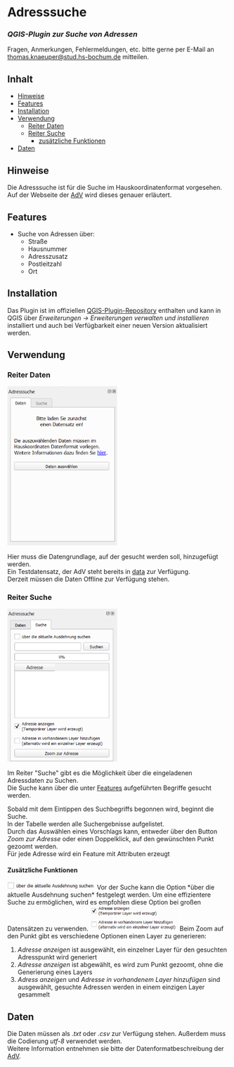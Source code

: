 # Adresssuche

### _QGIS-Plugin zur Suche von Adressen_

Fragen, Anmerkungen, Fehlermeldungen, etc. bitte gerne per E-Mail an [thomas.knaeuper@stud.hs-bochum.de] mitteilen.

<!-- <img src="./screenshots/flurstuecksfinder.gif"> -->

## Inhalt
- [Hinweise](#hinweise)
- [Features](#features)
- [Installation](#installation)
- [Verwendung](#verwendung)
  - [Reiter Daten](#reiter-daten)
  - [Reiter Suche](#reiter-suche)
    - [zusätzliche Funktionen](#zusätzliche-funktionen)
- [Daten](#daten)

## Hinweise
Die Adresssuche ist für die Suche im Hauskoordinatenformat vorgesehen.  
Auf der Webseite der [AdV] wird dieses genauer erläutert.

## Features
- Suche von Adressen über:
    - Straße
    - Hausnummer
    - Adresszusatz
    - Postleitzahl
    - Ort

## Installation

Das Plugin ist im offiziellen [QGIS-Plugin-Repository] enthalten und kann in QGIS über *Erweiterungen -> Erweiterungen verwalten und installieren* installiert und auch bei Verfügbarkeit einer neuen Version aktualisiert werden.

## Verwendung

### Reiter Daten

<img src="./screenshots/reiter_daten.png" width="250">

Hier muss die Datengrundlage, auf der gesucht werden soll, hinzugefügt werden.  
Ein Testdatensatz, der AdV steht bereits in [data] zur Verfügung.  
Derzeit müssen die Daten Offline zur Verfügung stehen.

### Reiter Suche

<img src="./screenshots/reiter_suche.png" width="250">

Im Reiter "Suche" gibt es die Möglichkeit über die eingeladenen Adressdaten zu Suchen.  
Die Suche kann über die unter [Features](#features) aufgeführten Begriffe gesucht werden.  
  
Sobald mit dem Eintippen des Suchbegriffs begonnen wird, beginnt die Suche.  
In der Tabelle werden alle Suchergebnisse aufgelistet.  
Durch das Auswählen eines Vorschlags kann, entweder über den Button *Zoom zur Adresse* oder einen Doppelklick, auf den gewünschten Punkt gezoomt werden.  
Für jede Adresse wird ein Feature mit Attributen erzeugt

#### Zusätzliche Funktionen

<img src="./screenshots/curExtent.png" width="200">
Vor der Suche kann die Option *über die aktuelle Ausdehnung suchen* festgelegt werden.  
Um eine effizientere Suche zu ermöglichen, wird es empfohlen diese Option bei großen Datensätzen zu verwenden.
  
<img src="./screenshots/genLayer.png" width="200">
Beim Zoom auf den Punkt gibt es verschiedene Optionen einen Layer zu generieren:

1. *Adresse anzeigen* ist ausgewählt, ein einzelner Layer für den gesuchten Adresspunkt wird generiert
2. *Adresse anzeigen* ist abgewählt, es wird zum Punkt gezoomt, ohne die Generierung eines Layers
3. *Adress anzeigen* und *Adresse in vorhandenem Layer hinzufügen* sind ausgewählt, gesuchte Adressen werden in einem einzigen Layer gesammelt

## Daten

Die Daten müssen als *.txt* oder *.csv* zur Verfügung stehen. Außerdem muss die Codierung *utf-8* verwendet werden.  
Weitere Information entnehmen sie bitte der Datenformatbeschreibung der [AdV].

[thomas.knaeuper@stud.hs-bochum.de]: <mailto:thomas.knaeuper@stud.hs-bochum.de?subject=Adresssuche%20Plugin>
[Adv]:<https://www.adv-online.de/AdV-Produkte/Standards-und-Produktblaetter/ZSHH/>
[QGIS-Plugin-Repository]:<https://github.com/thmskn/address_search>
[data]:<https://github.com/thmskn/address_search/tree/main/data>